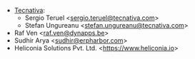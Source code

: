 - [Tecnativa](https://www.tecnativa.com):
  - Sergio Teruel \<<sergio.teruel@tecnativa.com>\>
  - Stefan Ungureanu \<<stefan.ungureanu@tecnativa.com>\>
- Raf Ven \<<raf.ven@dynapps.be>\>
- Sudhir Arya \<<sudhir@erpharbor.com>\>
- Heliconia Solutions Pvt. Ltd. \<<https://www.heliconia.io>\>
